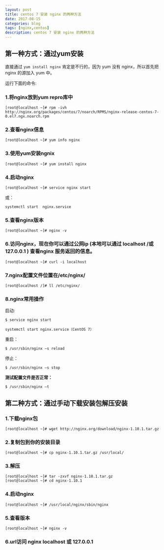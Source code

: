 ```yaml
---
layout: post
title: centos 7 安装 nginx 的两种方法
date: 2017-08-15
categories: blog
tags: [nginx,centos]
description: centos 7 安装 nginx 的两种方法
---
```


## 第一种方式：通过yum安装

直接通过 `yum install nginx` 肯定是不行的，因为 yum 没有 nginx，所以首先把 nginx 的源加入 yum 中。

运行下面的命令:

### 1.将nginx放到yum repro库中

	[root@localhost ~]# rpm -ivh http://nginx.org/packages/centos/7/noarch/RPMS/nginx-release-centos-7-0.el7.ngx.noarch.rpm

### 2.查看nginx信息

	[root@localhost ~]# yum info nginx

### 3.使用yum安装ngnix

	[root@localhost ~]# yum install nginx

### 4.启动nginx

	[root@localhost ~]# service nginx start

或：

	systemctl start  nginx.service

### 5.查看nginx版本

	[root@localhost ~]# nginx -v

### 6.访问nginx，现在你可以通过公网ip (本地可以通过 localhost /或 127.0.0.1 ) 查看nginx 服务返回的信息。

	[root@localhost ~]# curl -i localhost

### 7.nginx配置文件位置在/etc/nginx/

	[root@localhost /]# ll /etc/nginx/

### 8.nginx常用操作

启动:

	$ service nginx start

	systemctl start nginx.service（CentOS 7）

重启：

	$ /usr/sbin/nginx –s reload

停止：

	$ /usr/sbin/nginx –s stop

**测试配置文件是否正常：**

	$ /usr/sbin/nginx –t

## 第二种方式：通过手动下载安装包解压安装

### 1.下载nginx包

	[root@localhost ~]# wget http://nginx.org/download/nginx-1.10.1.tar.gz

### 2.复制包到你的安装目录

	[root@localhost ~]# cp nginx-1.10.1.tar.gz /usr/local/

### 3.解压

	[root@localhost ~]# tar -zxvf nginx-1.10.1.tar.gz
	[root@localhost ~]# cd nginx-1.10.1

### 4.启动nginx

	[root@localhost ~]# /usr/local/nginx/sbin/nginx

### 5.查看版本

	[root@localhost ~]# nginx -v

### 6.url访问 nginx localhost 或 127.0.0.1
